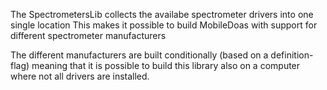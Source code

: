 The SpectrometersLib collects the availabe spectrometer drivers into one single location
This makes it possible to build MobileDoas with support for different spectrometer manufacturers

The different manufacturers are built conditionally (based on a definition-flag) meaning that it is 
    possible to build this library also on a computer where not all drivers are installed.
